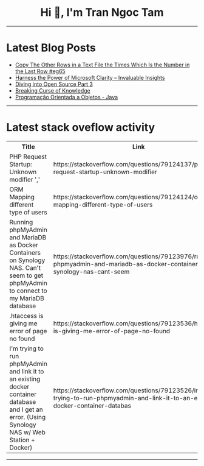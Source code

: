 <h1 align="center">Hi 👋, I'm Tran Ngoc Tam</h1>

---

# Latest Blog Posts 
<!-- BLOG-POST-LIST:START -->
- [Copy The Other Rows in a Text File the Times Which Is the Number in the Last Row #eg65](https://dev.to/esproc_spl/copy-the-other-rows-in-a-text-file-the-times-which-is-the-number-in-the-last-row-eg65-4hf0)
- [Harness the Power of Microsoft Clarity – Invaluable Insights](https://dev.to/winsides/harness-the-power-of-microsoft-clarity-invaluable-insights-3noo)
- [Diving into Open Source Part 3](https://dev.to/ajogseneca/diving-into-open-source-part-3-nl9)
- [Breaking Curse of Knowledge](https://dev.to/rickvian/breaking-curse-of-knowledge-af4)
- [Programação Orientada a Objetos - Java](https://dev.to/felipe_bs07/programacao-orientada-a-objetos-java-1kfa)
<!-- BLOG-POST-LIST:END -->

---

# Latest stack oveflow activity
<table>
  <tr><th>Title</th><th>Link</th></tr>
  <!-- STACKOVERFLOW:START --><tr><td>PHP Request Startup: Unknown modifier &#39;,&#39;</td><td>https://stackoverflow.com/questions/79124137/php-request-startup-unknown-modifier</td></tr><tr><td>ORM Mapping different type of users</td><td>https://stackoverflow.com/questions/79124124/orm-mapping-different-type-of-users</td></tr><tr><td>Running phpMyAdmin and MariaDB as Docker Containers on Synology NAS. Can&#39;t seem to get phpMyAdmin to connect to my MariaDB database</td><td>https://stackoverflow.com/questions/79123976/running-phpmyadmin-and-mariadb-as-docker-containers-on-synology-nas-cant-seem</td></tr><tr><td>.htaccess is giving me error of page no found</td><td>https://stackoverflow.com/questions/79123536/htaccess-is-giving-me-error-of-page-no-found</td></tr><tr><td>I&#39;m trying to run phpMyAdmin and link it to an existing docker container database and I get an error. &lpar;Using Synology NAS w/ Web Station + Docker&rpar;</td><td>https://stackoverflow.com/questions/79123526/im-trying-to-run-phpmyadmin-and-link-it-to-an-existing-docker-container-databas</td></tr><!-- STACKOVERFLOW:END -->
</table>

---


